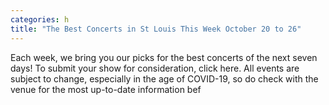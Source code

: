 ```yaml
---
categories: h
title: "The Best Concerts in St Louis This Week October 20 to 26"
---
```


      
      

      
         
 Each week, we bring you our picks for the best concerts of the next seven days! To submit your show for consideration, click here. All events are subject to change, especially in the age of COVID-19, so do check with the venue for the most up-to-date information bef